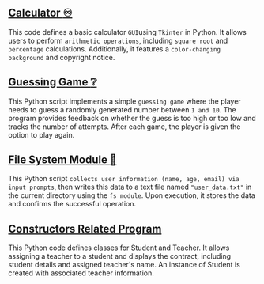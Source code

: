 ## [Calculator :infinity:](./Calculator.py)



This code defines a basic calculator `GUI`using `Tkinter` in Python. It allows users to perform `arithmetic operations`, including `square root` and `percentage` calculations. Additionally, it features a `color-changing background` and copyright notice.


## [Guessing Game :grey_question:](./Guessing_Game.py)

This Python script implements a simple `guessing game` where the player needs to guess a randomly generated number between `1 and 10`. The program provides feedback on whether the guess is too high or too low and tracks the number of attempts. After each game, the player is given the option to play again.

## [File System Module :page_facing_up:](./FS_Module.py)

This Python script `collects user information (name, age, email) via input prompts`, then writes this data to a text file named `"user_data.txt"` in the current directory using the `fs module`. Upon execution, it stores the data and confirms the successful operation.

## [Constructors Related Program](./Student_Teacher_Constracture.py)

This Python code defines classes for Student and Teacher. It allows assigning a teacher to a student and displays the contract, including student details and assigned teacher's name. An instance of Student is created with associated teacher information.